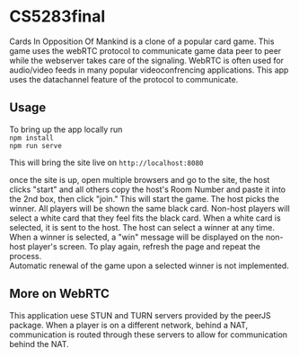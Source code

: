 # CS5283final

Cards In Opposition Of Mankind is a clone of a popular card game. This game uses the webRTC protocol to communicate game data peer to peer while the webserver takes care of the signaling. WebRTC is often used for audio/video feeds in many popular videoconfrencing applications. This app uses the datachannel feature of the protocol to communicate. 

## Usage

To bring up the app locally run  
`npm install`  
`npm run serve`  

This will bring the site live on `http://localhost:8080`  

once the site is up, open multiple browsers and go to the site, the host clicks "start" and all others copy the host's Room Number and paste it into the 2nd box, then click "join." This will start the game. The host picks the winner. All players will be shown the same black card. Non-host players will select a white card that they feel fits the black card. When a white card is selected, it is sent to the host. The host can select a winner at any time. When a winner is selected, a "win" message will be displayed on the non-host player's screen. To play again, refresh the page and repeat the process.  
Automatic renewal of the game upon a selected winner is not implemented. 

## More on WebRTC

This application uese STUN and TURN servers provided by the peerJS package. When a player is on a different network, behind a NAT, communication is routed through these servers to allow for communication behind the NAT. 
